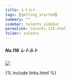 ```yaml
---
title: レトルト
tags: [getting_started]
summary: ""
sidebar: talents_sidebar
permalink: talents_116.html
folder: talents
---
```



##### No.116 レトルト

![](https://yt3.ggpht.com/ytc/AKedOLTbCtN02EVfFE-YogZWgxCbRLhByR3LD-ACoef0xg=s176-c-k-c0x00ffffff-no-rj)






{% include links.html %}
